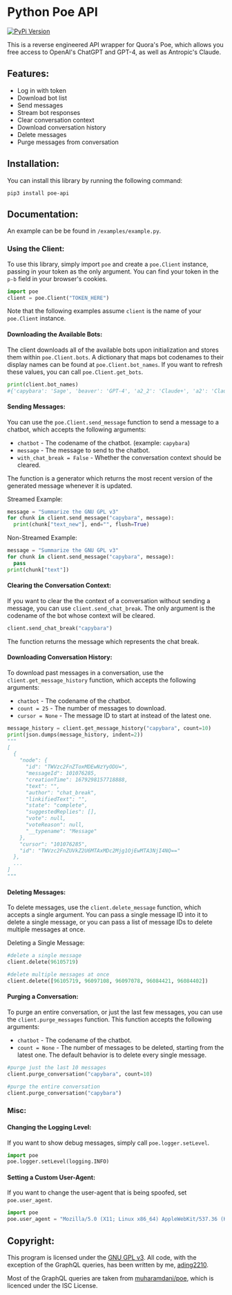# Python Poe API

[![PyPi Version](https://img.shields.io/pypi/v/poe-api.svg)](https://pypi.org/project/poe-api/)

This is a reverse engineered API wrapper for Quora's Poe, which allows you free access to OpenAI's ChatGPT and GPT-4, as well as Antropic's Claude.

## Features:
 - Log in with token
 - Download bot list
 - Send messages
 - Stream bot responses
 - Clear conversation context
 - Download conversation history
 - Delete messages
 - Purge messages from conversation

## Installation:
You can install this library by running the following command:
```
pip3 install poe-api
```

## Documentation:
An example can be be found in `/examples/example.py`.

### Using the Client:
To use this library, simply import `poe` and create a `poe.Client` instance, passing in your token as the only argument. You can find your token in the `p-b` field in your browser's cookies. 

```python
import poe
client = poe.Client("TOKEN_HERE")
```

Note that the following examples assume `client` is the name of your `poe.Client` instance.

#### Downloading the Available Bots:
The client downloads all of the available bots upon initialization and stores them within `poe.Client.bots`. A dictionary that maps bot codenames to their display names can be found at `poe.Client.bot_names`. If you want to refresh these values, you can call `poe.Client.get_bots`.
```python
print(client.bot_names)
#{'capybara': 'Sage', 'beaver': 'GPT-4', 'a2_2': 'Claude+', 'a2': 'Claude', 'chinchilla': 'ChatGPT', 'nutria': 'Dragonfly'}
```

#### Sending Messages:
You can use the `poe.Client.send_message` function to send a message to a chatbot, which accepts the following arguments:
 - `chatbot` - The codename of the chatbot. (example: `capybara`)
 - `message` - The message to send to the chatbot.
 - `with_chat_break = False` - Whether the conversation context should be cleared.

The function is a generator which returns the most recent version of the generated message whenever it is updated.

Streamed Example:
```python
message = "Summarize the GNU GPL v3"
for chunk in client.send_message("capybara", message):
  print(chunk["text_new"], end="", flush=True)
```

Non-Streamed Example:
```python
message = "Summarize the GNU GPL v3"
for chunk in client.send_message("capybara", message):
  pass
print(chunk["text"])
```

#### Clearing the Conversation Context:
If you want to clear the the context of a conversation without sending a message, you can use `client.send_chat_break`. The only argument is the codename of the bot whose context will be cleared.
```python
client.send_chat_break("capybara")
```
The function returns the message which represents the chat break.

#### Downloading Conversation History:
To download past messages in a conversation, use the `client.get_message_history` function, which accepts the following arguments:
 - `chatbot` - The codename of the chatbot.
 - `count = 25` - The number of messages to download.
 - `cursor = None` - The message ID to start at instead of the latest one.
```python
message_history = client.get_message_history("capybara", count=10)
print(json.dumps(message_history, indent=2))
"""
[
  {
    "node": {
      "id": "TWVzc2FnZToxMDEwNzYyODU=",
      "messageId": 101076285,
      "creationTime": 1679298157718888,
      "text": "",
      "author": "chat_break",
      "linkifiedText": "",
      "state": "complete",
      "suggestedReplies": [],
      "vote": null,
      "voteReason": null,
      "__typename": "Message"
    },
    "cursor": "101076285",
    "id": "TWVzc2FnZUVkZ2U6MTAxMDc2Mjg1OjEwMTA3NjI4NQ=="
  },
  ...
]
"""
```

#### Deleting Messages:
To delete messages, use the `client.delete_message` function, which accepts a single argument. You can pass a single message ID into it to delete a single message, or you can pass a list of message IDs to delete multiple messages at once.

Deleting a Single Message:
```python
#delete a single message
client.delete(96105719)

#delete multiple messages at once
client.delete([96105719, 96097108, 96097078, 96084421, 96084402])
```

#### Purging a Conversation:
To purge an entire conversation, or just the last few messages, you can use the `client.purge_messages` function. This function accepts the following arguments:
 - `chatbot` - The codename of the chatbot.
 - `count = None` - The number of messages to be deleted, starting from the latest one. The default behavior is to delete every single message.
```python
#purge just the last 10 messages
client.purge_conversation("capybara", count=10)

#purge the entire conversation
client.purge_conversation("capybara")
```

### Misc:
#### Changing the Logging Level:
If you want to show debug messages, simply call `poe.logger.setLevel`.
```python
import poe
poe.logger.setLevel(logging.INFO)
```

#### Setting a Custom User-Agent:
If you want to change the user-agent that is being spoofed, set `poe.user_agent`.
```python
import poe
poe.user_agent = "Mozilla/5.0 (X11; Linux x86_64) AppleWebKit/537.36 (KHTML, like Gecko) Chrome/111.0.0.0 Safari/537.36"
```

## Copyright: 
This program is licensed under the [GNU GPL v3](https://www.gnu.org/licenses/gpl-3.0.txt). All code, with the exception of the GraphQL queries, has been written by me, [ading2210](https://github.com/ading2210).

Most of the GraphQL queries are taken from [muharamdani/poe](https://github.com/muharamdani/poe), which is licenced under the ISC License. 